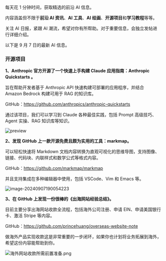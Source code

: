 每天花 1 分钟时间，获取精选的前沿 AI 信息。

内容涵盖但不限于**前沿 AI 资讯**、**AI 工具**、**AI 绘画**、**开源项目**和**学习教程**等等。

关注 AI 日报，紧跟 AI 潮流，希望对你有所帮助。对于重要信息，会独立发帖进行详细介绍。

以下是 9 月 7 日的最新 AI 信息。

### 开源项目

**1、Anthropic 官方开源了一个快速上手构建 Claude 应用指南：Anthropic Quickstarts 。**

旨在帮助开发者基于 Anthropic API 快速构建可部署的应用程序，并结合 Amazon Bedrock 构建可用于 RAG 的知识库。

GitHub：https://github.com/anthropics/anthropic-quickstarts

通过该项目，我们可以学习到 Claude 各种最佳实践，包括 Prompt 高级技巧、Agent 实操、RAG 知识库等知识。

![preview](https://cdn.jsdelivr.net/gh/freelander/oss@master/ai-daily/2024-09-07/preview.png)

**2、发现 GitHub 上一款开源免费且颇为实用的工具：markmap。**

可以轻松快速将 Markdown 文档内容转换为直观可视化的思维导图，支持图像、链接、代码块、内联样式和数学公式等格式内容。

GitHub：https://github.com/markmap/markmap

并且支持集成在多种编辑器中使用，包括 VSCode、Vim 和 Emacs 等。

![image-20240907190054223](https://cdn.jsdelivr.net/gh/freelander/oss@master/ai-daily/2024-09-07/image-20240907190054223.png)

**3、在 GitHub 上发现一份很棒的《出海网站经验总结》。**

目前主要分享出海网站收款全流程，包括海外公司注册、申请 EIN、申请美国银行卡、激活 Stripe 等内容。  

GitHub：https://github.com/princehuang/overseas-website-note

做海外产品实现收款这是非常重要的一步闭环，如果你也计划将业务拓展到海外，希望这份内容能帮助到你。

![海外网站收款所需前置准备.png](https://cdn.jsdelivr.net/gh/freelander/oss@master/ai-daily/2024-09-07/%E6%B5%B7%E5%A4%96%E7%BD%91%E7%AB%99%E6%94%B6%E6%AC%BE%E6%89%80%E9%9C%80%E5%89%8D%E7%BD%AE%E5%87%86%E5%A4%87.png)
